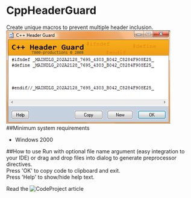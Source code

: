 # CppHeaderGuard
Create unique macros to prevent multiple header inclusion.<br/>
![alt text](https://github.com/T800G/CppHeaderGuard/blob/master/cppguard.png "Preprocessor definition generator")
##Minimum system requirements
  * Windows 2000

##How to use
Run with optional file name argument (easy integration to your IDE) or drag and drop files into dialog to generate preprocessor directives.<br/>
Press 'OK' to copy code to clipboard and exit.<br/>
Press 'Help' to show/hide help text.

Read the ![CodeProject article](https://www.codeproject.com/Articles/34215/C-Header-Guard "CodeProject article")
